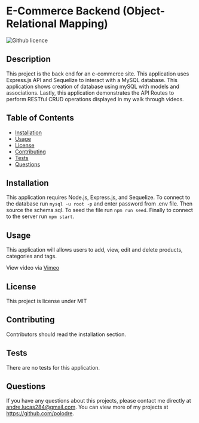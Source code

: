 # E-Commerce Backend (Object-Relational Mapping)

![Github licence](http://img.shields.io/badge/license-MIT-blue.svg)

## Description

This project is the back end for an e-commerce site. This application uses Express.js API and Sequelize to interact with a MySQL database. This application shows creation of database using mySQL with models and associations. Lastly, this application demonstrates the API Routes to perform RESTful CRUD operations displayed in my walk through videos.

## Table of Contents

- [Installation](#installation)
- [Usage](#usage)
- [License](#license)
- [Contributing](#contributing)
- [Tests](#tests)
- [Questions](#questions)

## Installation

This application requires Node.js, Express.js, and Sequelize. To connect to the database run `mysql -u root -p` and enter password from .env file. Then source the schema.sql. To seed the file run `npm run seed`. Finally to connect to the server run `npm start`.

## Usage

This application will allows users to add, view, edit and delete products, categories and tags.

View video via [Vimeo](https://vimeo.com/555741705)<br>

## License

This project is license under MIT

## Contributing

Contributors should read the installation section.

## Tests

There are no tests for this application.

## Questions

If you have any questions about this projects, please contact me directly at andre.lucas284@gmail.com. You can view more of my projects at https://github.com/polodre.
